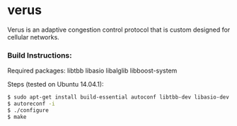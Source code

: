# verus
Verus is an adaptive congestion control protocol that is custom designed for cellular networks.

### Build Instructions:
Required packages: libtbb libasio libalglib libboost-system

Steps (tested on Ubuntu 14.04.1):
```sh
$ sudo apt-get install build-essential autoconf libtbb-dev libasio-dev libalglib-dev libboost-system-dev
$ autoreconf -i
$ ./configure
$ make
```
